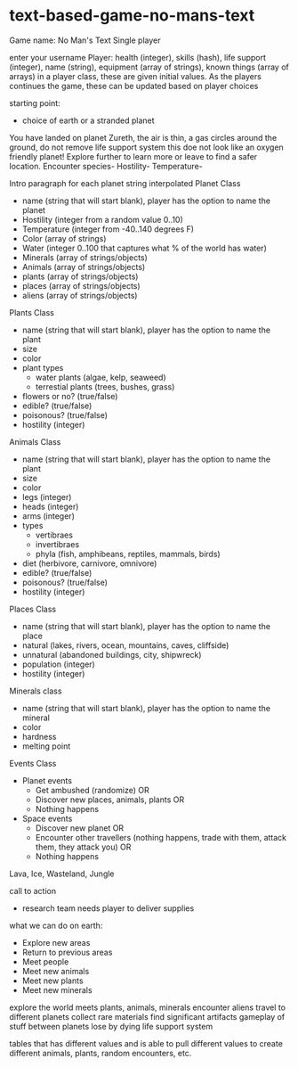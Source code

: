 # text-based-game-no-mans-text

Game name: No Man's Text
Single player

enter your username
Player: health (integer), skills (hash), life support (integer), name (string), equipment (array of strings), known things (array of arrays)
in a player class, these are given initial values. As the players continues the game, these can be updated based on player choices


starting point:
- choice of earth or a stranded planet

You have landed on planet Zureth, the air is thin, a gas circles around the ground, do not remove life support system this doe not look like an oxygen friendly planet! Explore further to learn more or leave to find a safer location.
Encounter species-
Hostility-
Temperature-

Intro paragraph for each planet string interpolated 
Planet Class
- name (string that will start blank), player has the option to name the planet
- Hostility (integer from a random value 0..10)
- Temperature (integer from -40..140 degrees F)
- Color (array of strings)
- Water (integer 0..100 that captures what % of the world has water)
- Minerals (array of strings/objects)
- Animals (array of strings/objects)
- plants (array of strings/objects)
- places (array of strings/objects)
- aliens (array of strings/objects)


Plants Class
- name (string that will start blank), player has the option to name the plant
- size
- color
- plant types
    - water plants (algae, kelp, seaweed)
    - terrestial plants (trees, bushes, grass)
- flowers or no? (true/false)
- edible? (true/false)
- poisonous? (true/false)
- hostility (integer)


Animals Class
- name (string that will start blank), player has the option to name the plant
- size
- color
- legs (integer)
- heads (integer)
- arms (integer)
- types
    - vertibraes 
    - invertibraes
    - phyla (fish, amphibeans, reptiles, mammals, birds)
- diet (herbivore, carnivore, omnivore)
- edible? (true/false)
- poisonous? (true/false)
- hostility (integer)


Places Class
- name (string that will start blank), player has the option to name the place
- natural (lakes, rivers, ocean, mountains, caves, cliffside)
- unnatural (abandoned buildings, city, shipwreck)
- population (integer)
- hostility (integer)


Minerals class
- name (string that will start blank), player has the option to name the mineral
- color
- hardness 
- melting point

Events Class
- Planet events 
    - Get ambushed (randomize) OR
    - Discover new places, animals, plants OR
    - Nothing happens
- Space events
    - Discover new planet OR
    - Encounter other travellers (nothing happens, trade with them, attack them, they attack you) OR
    - Nothing happens


Lava, Ice, Wasteland, Jungle


call to action
- research team needs player to deliver supplies


what we can do on earth: 
- Explore new areas
- Return to previous areas
- Meet people
- Meet new animals
- Meet new plants
- Meet new minerals

explore the world
meets plants, animals, minerals
encounter aliens
travel to different planets
collect rare materials 
find significant artifacts
gameplay of stuff between planets
lose by dying
life support system

tables that has different values and is able to pull different values to create different animals, plants, random encounters, etc.